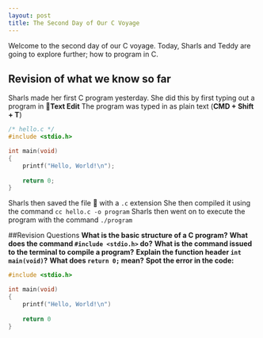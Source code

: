 ```yaml
---
layout: post
title: The Second Day of Our C Voyage
---
```

Welcome to the second day of our C voyage. Today, Sharls and Teddy are going to explore further; how to program in C.

## Revision of what we know so far
Sharls made her first C program yesterday. She did this by first typing out a program in :memo:**Text Edit**
The program was typed in as plain text (**CMD + Shift + T**)
```c
/* hello.c */
#include <stdio.h>

int main(void)
{
	printf("Hello, World!\n");
	
	return 0;
}
```
Sharls then saved the file :floppy_disk: with a `.c` extension
She then compiled it using the command `cc hello.c -o program`
Sharls then went on to execute the program with the command `./program`

##Revision Questions
**What is the basic structure of a C program?**
**What does the command `#include <stdio.h>` do?**
**What is the command issued to the terminal to compile a program?**
**Explain the function header `int main(void)`?**
**What does `return 0;` mean?**
**Spot the error in the code:**
```c
#include <stdio.h>

int main(void)
{
	printf("Hello, World!\n")
	
	return 0
}
```
